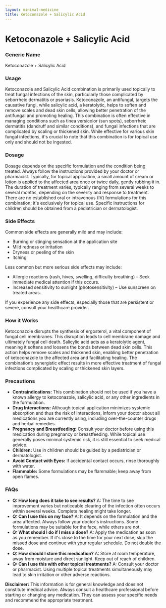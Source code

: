 ```yaml
---
layout: minimal-medicine
title: Ketoconazole + Salicylic Acid
---
```


# Ketoconazole + Salicylic Acid
### Generic Name
Ketoconazole + Salicylic Acid

### Usage
Ketoconazole and Salicylic Acid combination is primarily used topically to treat fungal infections of the skin, particularly those complicated by seborrheic dermatitis or psoriasis.  Ketoconazole, an antifungal, targets the causative fungi, while salicylic acid, a keratolytic, helps to soften and remove scales and dead skin cells, allowing better penetration of the antifungal and promoting healing. This combination is often effective in managing conditions such as tinea versicolor (sun spots), seborrheic dermatitis (dandruff and similar conditions), and fungal infections that are complicated by scaling or thickened skin.  While effective for various skin fungal infections, it's crucial to note that this combination is for topical use only and should not be ingested.


### Dosage
Dosage depends on the specific formulation and the condition being treated.  Always follow the instructions provided by your doctor or pharmacist.  Typically, for topical application, a small amount of cream or lotion is applied to the affected area once or twice daily, gently rubbing it in.  The duration of treatment varies, typically ranging from several weeks to several months, depending on the severity and response to treatment.  There are no established oral or intravenous (IV) formulations for this combination; it's exclusively for topical use.  Specific instructions for children should be obtained from a pediatrician or dermatologist.  

### Side Effects
Common side effects are generally mild and may include:

* Burning or stinging sensation at the application site
* Mild redness or irritation
* Dryness or peeling of the skin
* Itching

Less common but more serious side effects may include:

* Allergic reactions (rash, hives, swelling, difficulty breathing) – Seek immediate medical attention if this occurs.
* Increased sensitivity to sunlight (photosensitivity) – Use sunscreen on treated areas.

If you experience any side effects, especially those that are persistent or severe, consult your healthcare provider.


### How it Works
Ketoconazole disrupts the synthesis of ergosterol, a vital component of fungal cell membranes. This disruption leads to cell membrane damage and ultimately fungal cell death.  Salicylic acid acts as a keratolytic agent, meaning it softens and loosens the bonds between dead skin cells. This action helps remove scales and thickened skin, enabling better penetration of ketoconazole to the affected area and facilitating healing. The combination’s synergistic effect results in more effective treatment of fungal infections complicated by scaling or thickened skin layers.


### Precautions
* **Contraindications:** This combination should not be used if you have a known allergy to ketoconazole, salicylic acid, or any other ingredients in the formulation.
* **Drug Interactions:** Although topical application minimizes systemic absorption and thus the risk of interactions, inform your doctor about all medications you are currently using, including over-the-counter drugs and herbal remedies.
* **Pregnancy and Breastfeeding:** Consult your doctor before using this medication during pregnancy or breastfeeding.  While topical use generally poses minimal systemic risk, it is still essential to seek medical advice.
* **Children:** Use in children should be guided by a pediatrician or dermatologist.  
* **Avoid Contact with Eyes:**  If accidental contact occurs, rinse thoroughly with water.
* **Flammable:** Some formulations may be flammable; keep away from open flames.


### FAQs

* **Q: How long does it take to see results?**  A: The time to see improvement varies but noticeable clearing of the infection often occurs within several weeks.  Complete healing might take longer.
* **Q: Can I use this on my face?** A: It depends on the formulation and the area affected.  Always follow your doctor's instructions.  Some formulations may be suitable for the face, while others are not.
* **Q: What should I do if I miss a dose?** A: Apply the medication as soon as you remember. If it's close to the time for your next dose, skip the missed dose and continue with your regular schedule.  Do not double the dose.
* **Q: How should I store this medication?** A: Store at room temperature, away from moisture and direct sunlight. Keep out of reach of children.
* **Q: Can I use this with other topical treatments?** A: Consult your doctor or pharmacist.  Using multiple topical treatments simultaneously may lead to skin irritation or other adverse reactions.


**Disclaimer:** This information is for general knowledge and does not constitute medical advice. Always consult a healthcare professional before starting or changing any medication.  They can assess your specific needs and recommend the appropriate treatment.
